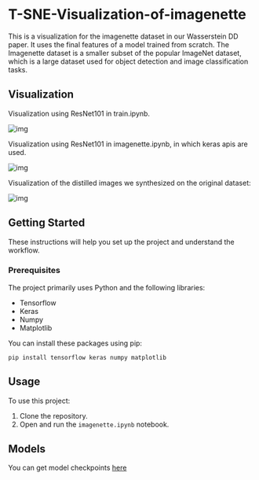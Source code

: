 # T-SNE-Visualization-of-imagenette
This is a visualization for the imagenette dataset in our Wasserstein DD paper. It uses the final features of a model trained from scratch.  The Imagenette dataset is a smaller subset of the popular ImageNet dataset, which is a large dataset used for object detection and image classification tasks.

## Visualization

Visualization using ResNet101 in train.ipynb.

![img](https://s2.loli.net/2023/11/06/VxKESML23BstpUv.png)

Visualization using ResNet101 in imagenette.ipynb, in which keras apis are used.

![img](https://s2.loli.net/2023/11/11/tlX8Md3s6qnrkaS.png)

Visualization of the distilled images we synthesized on the original dataset:

![img](https://s2.loli.net/2023/11/13/641uMOSQcTJaVG3.png)

## Getting Started

These instructions will help you set up the project and understand the workflow.

### Prerequisites

The project primarily uses Python and the following libraries:

- Tensorflow
- Keras
- Numpy
- Matplotlib

You can install these packages using pip:

```shell	
pip install tensorflow keras numpy matplotlib
```

## Usage

To use this project:

1. Clone the repository.
2. Open and run the `imagenette.ipynb` notebook.

## Models
You can get model checkpoints [here](https://drive.google.com/drive/folders/1vo86AIdSKkTFOXAmB_Ts4dCZbU2SjXQm?usp=sharing)
